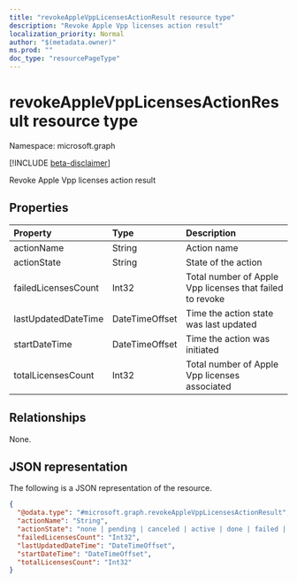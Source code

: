 ```yaml
---
title: "revokeAppleVppLicensesActionResult resource type"
description: "Revoke Apple Vpp licenses action result"
localization_priority: Normal
author: "$(metadata.owner)"
ms.prod: ""
doc_type: "resourcePageType"
---
```


# revokeAppleVppLicensesActionResult resource type

Namespace: microsoft.graph

[!INCLUDE [beta-disclaimer](../../includes/beta-disclaimer.md)]

Revoke Apple Vpp licenses action result

## Properties

| Property            | Type           | Description                                              |
| :------------------ | :------------- | :------------------------------------------------------- |
| actionName          | String         | Action name                                              |
| actionState         | String         | State of the action                                      |
| failedLicensesCount | Int32          | Total number of Apple Vpp licenses that failed to revoke |
| lastUpdatedDateTime | DateTimeOffset | Time the action state was last updated                   |
| startDateTime       | DateTimeOffset | Time the action was initiated                            |
| totalLicensesCount  | Int32          | Total number of Apple Vpp licenses associated            |

## Relationships

None.

## JSON representation

The following is a JSON representation of the resource.

<!-- {
  "blockType": "resource",
  "@odata.type": "microsoft.graph.revokeAppleVppLicensesActionResult",
}
-->

```json
{
  "@odata.type": "#microsoft.graph.revokeAppleVppLicensesActionResult",
  "actionName": "String",
  "actionState": "none | pending | canceled | active | done | failed | notSupported",
  "failedLicensesCount": "Int32",
  "lastUpdatedDateTime": "DateTimeOffset",
  "startDateTime": "DateTimeOffset",
  "totalLicensesCount": "Int32"
}
```

